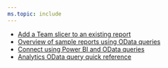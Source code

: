 ```yaml
---
ms.topic: include
---
```


* [Add a Team slicer to an existing report](/azure/devops/report/powerbi/sample-boards-teamslicer)
* [Overview of sample reports using OData queries](/azure/devops/report/powerbi/sample-odata-overview)
* [Connect using Power BI and OData queries](/azure/devops/report/powerbi/odataquery-connect)
* [Analytics OData query quick reference](/azure/devops/report/extend-analytics/quick-ref)
